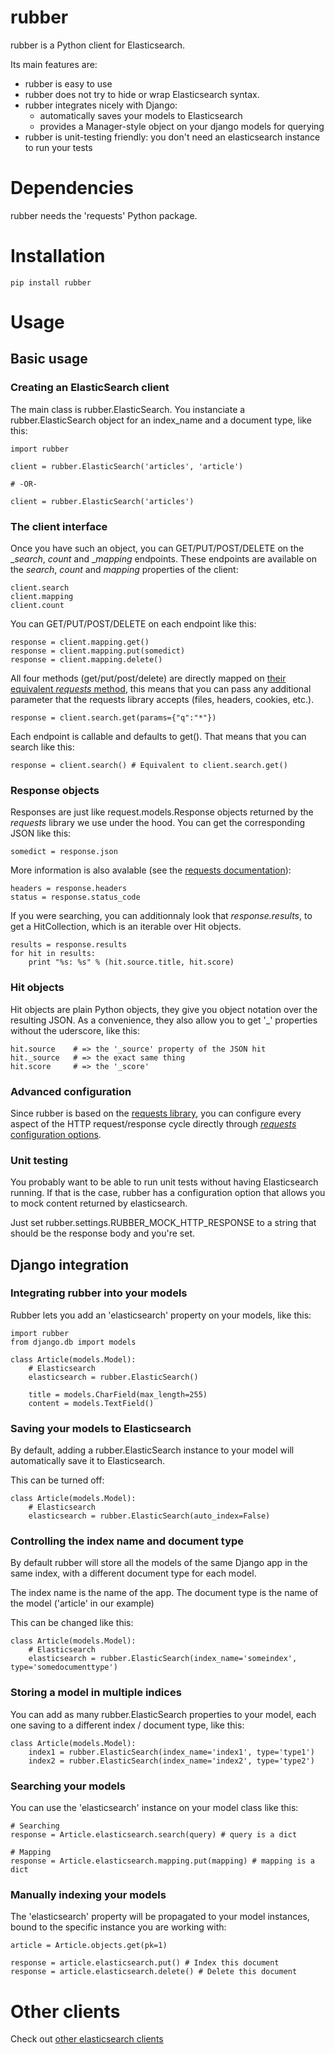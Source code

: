 rubber
======

rubber is a Python client for Elasticsearch.

Its main features are:
  - rubber is easy to use
  - rubber does not try to hide or wrap Elasticsearch syntax.
  - rubber integrates nicely with Django:
    - automatically saves your models to Elasticsearch
    - provides a Manager-style object on your django models
      for querying
  - rubber is unit-testing friendly: you don't need an
    elasticsearch instance to run your tests

Dependencies
============

rubber needs the 'requests' Python package.

Installation
============

    pip install rubber

Usage
=====

Basic usage
----------

### Creating an ElasticSearch client

The main class is rubber.ElasticSearch.
You instanciate a rubber.ElasticSearch object for an index_name and a document type, like this:

    import rubber

    client = rubber.ElasticSearch('articles', 'article')

    # -OR-

    client = rubber.ElasticSearch('articles')

### The client interface

Once you have such an object, you can GET/PUT/POST/DELETE on the __search_, _count_ and __mapping_ endpoints.
These endpoints are available on the _search_, _count_ and _mapping_ properties of the client:

    client.search
    client.mapping
    client.count

You can GET/PUT/POST/DELETE on each endpoint like this:

    response = client.mapping.get()
    response = client.mapping.put(somedict)
    response = client.mapping.delete()

All four methods (get/put/post/delete) are directly mapped on [their equivalent _requests_ method](http://docs.python-requests.org/en/latest/api/#requests.Request),
this means that you can pass any additional parameter that the requests library accepts (files, headers, cookies, etc.).

    response = client.search.get(params={"q":"*"})

Each endpoint is callable and defaults to get(). That means that you can search like this:

    response = client.search() # Equivalent to client.search.get()

### Response objects

Responses are just like request.models.Response objects returned by the _requests_ library we use under the hood.
You can get the corresponding JSON like this:

    somedict = response.json

More information is also avalable (see the [requests documentation](http://docs.python-requests.org/en/latest/api/#requests.Response)):

    headers = response.headers
    status = response.status_code

If you were searching, you can additionnaly look that _response.results_,
to get a HitCollection, which is an iterable over Hit objects.

    results = response.results
    for hit in results:
        print "%s: %s" % (hit.source.title, hit.score)

### Hit objects

Hit objects are plain Python objects, they give you object notation over the resulting JSON.
As a convenience, they also allow you to get '_' properties without the uderscore, like this:

    hit.source    # => the '_source' property of the JSON hit
    hit._source   # => the exact same thing
    hit.score     # => the '_score'

### Advanced configuration

Since rubber is based on the [requests library](http://python-requests.org), 
you can configure every aspect of the HTTP request/response cycle directly
through [_requests_ configuration options](http://docs.python-requests.org/en/latest/user/advanced/#configuring-requests).

### Unit testing

You probably want to be able to run unit tests without having Elasticsearch running.
If that is the case, rubber has a configuration option that allows you to mock
content returned by elasticsearch.

Just set rubber.settings.RUBBER_MOCK_HTTP_RESPONSE to a string that should be the response body
and you're set.

Django integration
------------------

### Integrating rubber into your models

Rubber lets you add an 'elasticsearch' property on your models, like this:

    import rubber
    from django.db import models

    class Article(models.Model):
        # Elasticsearch
        elasticsearch = rubber.ElasticSearch()

        title = models.CharField(max_length=255)
        content = models.TextField()

### Saving your models to Elasticsearch

By default, adding a rubber.ElasticSearch instance to your model
will automatically save it to Elasticsearch.

This can be turned off:

    class Article(models.Model):
        # Elasticsearch
        elasticsearch = rubber.ElasticSearch(auto_index=False)

### Controlling the index name and document type

By default rubber will store all the models of the same Django app in the same index,
with a different document type for each model.

The index name is the name of the app. The document type is the name of the model ('article' in our example)

This can be changed like this:

    class Article(models.Model):
        # Elasticsearch
        elasticsearch = rubber.ElasticSearch(index_name='someindex', type='somedocumenttype')

### Storing a model in multiple indices

You can add as many rubber.ElasticSearch properties to your model, each one saving to a different index / document type,
like this:

    class Article(models.Model):
        index1 = rubber.ElasticSearch(index_name='index1', type='type1')
        index2 = rubber.ElasticSearch(index_name='index2', type='type2')

### Searching your models

You can use the 'elasticsearch' instance on your model class like this:

    # Searching
    response = Article.elasticsearch.search(query) # query is a dict

    # Mapping
    response = Article.elasticsearch.mapping.put(mapping) # mapping is a dict

### Manually indexing your models

The 'elasticsearch' property will be propagated to your model instances, bound to the specific instance
you are working with:

    article = Article.objects.get(pk=1)

    response = article.elasticsearch.put() # Index this document
    response = article.elasticsearch.delete() # Delete this document

Other clients
=============

Check out [other elasticsearch clients](http://www.elasticsearch.org/guide/appendix/clients.html)


